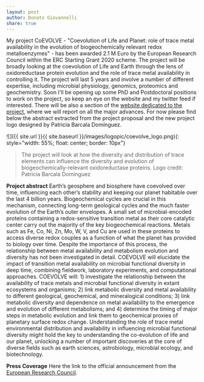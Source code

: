 ```yaml
---
layout: post
author: Donato Giovannelli
share: true
---
```


My project CoEVOLVE - "Coevolution of Life and Planet: role of trace metal availability in the evolution of biogeochemically relevant redox metalloenzymes" - has been awarded 2.1 M Euro by the European Research Council within the ERC Starting Grant 2020 scheme. The project will be broadly looking at the coevolution of Life and Earth through the lens of oxidoreductase protein evolution and the role of trace metal availability in controlling it. The project will last 5 years and involve a number of different expertise, including microbial physiology, genomics, proteomics and geochemistry.
Soon I'll be opening up some PhD and Postdoctoral positions to work on the project, so keep an eye on the website and my twitter feed if interested. There will be also a section of the [website dedicated to the project](erccoevolve), where we will report on all the major advances.
For now please find below the abstract extracted from the project proposal and the new project logo designed by Patricia Barcala Domínguez.

![]({{ site.url }}{{ site.baseurl }}/images/logopic/coevolve_logo.png){: style="width: 55%; float: center; border: 10px"}

> The project will look at how the diversity and distribution of trace elements can influence the diversity and evolution of biogeochemically-relevant oxidoreductase proteins. Logo credit: Patricia Barcala Domínguez

**Project abstract**
Earth’s geosphere and biosphere have coevolved over time, influencing each other’s stability and keeping our planet habitable over the last 4 billion years. Biogeochemical cycles are crucial in this mechanism, connecting long-term geological cycles and the much faster evolution of the Earth’s outer envelopes. A small set of microbial-encoded proteins containing a redox-sensitive transition metal as their core catalytic center carry out the majority of the key biogeochemical reactions. Metals such as Fe, Co, Ni, Zn, Mo, W, V, and Cu are used in these proteins to access diverse redox couples as a function of what the planet has provided to biology over time. Despite the importance of this process, the relationship between metal availability and metabolism evolution and diversity has not been investigated in detail. COEVOLVE will elucidate the impact of transition metal availability on microbial functional diversity in deep time, combining fieldwork, laboratory experiments, and computational approaches. COEVOLVE will: 1) investigate the relationship between the availability of trace metals and microbial functional diversity in extant ecosystems and organisms; 2) link metabolic diversity and metal availability to different geological, geochemical, and mineralogical conditions; 3) link metabolic diversity and dependence on metal availability to the emergence and evolution of different metabolisms; and 4) determine the timing of major steps in metabolic evolution and link them to geochemical proxies of planetary surface redox change. Understanding the role of trace metal environmental distribution and availability in influencing microbial functional diversity might hold the key to understanding the co-evolution of life and our planet, unlocking a number of important discoveries at the core of diverse fields such as earth sciences, astrobiology, microbial ecology, and biotechnology.

**Press Coverage**
Here the link to the official announcement from the [European Research Council](https://erc.europa.eu/news/StG-recipients-2020).
